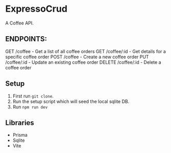# ExpressoCrud

A Coffee API.

## ENDPOINTS:

GET /coffee - Get a list of all coffee orders
GET /coffee/:id - Get details for a specific coffee order
POST /coffee - Create a new coffee order
PUT /coffee/:id - Update an existing coffee order
DELETE /coffee/:id - Delete a coffee order

## Setup
1. First run `git clone`.
2. Run the setup script which will seed the local sqlite DB.
3. Run `npm run dev`

## Libraries
* Prisma 
* Sqlite
* Vite
